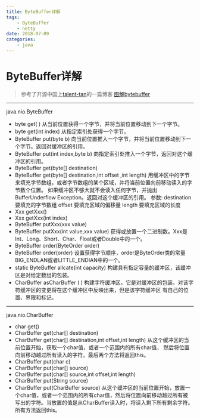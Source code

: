 ```yaml
---
title: ByteBuffer详解
tags: 
    - ByteBuffer
    - netty
date: 2018-07-09    
categories: 
    - java
---
```



# ByteBuffer详解
> 参考了开源中国上[talent-tan](https://my.oschina.net/talenttan/home)的一篇博客 [图解bytebuffer](https://my.oschina.net/talenttan/blog/889887)

- - - - -
java.nio.ByteBuffer
- byte get( )
    从当前位置获得一个字节，并将当前位置移动到下一个字节。
- byte get(int index)
    从指定索引处获得一个字节。
- ByteBuffer put(byte b)
    向当前位置推入一个字节，并将当前位置移动到下一个字节。返回对缓冲区的引用。
- ByteBuffer put(int index,byte b)
    向指定索引处推入一个字节，返回对这个缓冲区的引用。
- ByteBuffer get(byte[] destination)
- ByteBuffer get(byte[] destination,int offset ,int length)
     用缓冲区中的字节来填充字节数组，或者字节数组的某个区域，并将当前位置向前移动读入的字节数个位置。
    如果缓冲区不够大就不会读入任何字节，并抛出BufferUnderflow Exception。返回对这个缓冲区的引用。
    参数: destination     要填充的字节数组
                 offset              要填充区域的偏移量
                  length              要填充区域的长度
- Xxx getXxx()
- Xxx getXxx(int index)
- ByteBuffer putXxx(xxx value)
- ByteBuffer putXxx(int value,xxx value)
    获得或放置一个二进制数。Xxx是Int、Long、Short、Char、Float或者Double中的一个。
- ByteBuffer order(ByteOrder order)
- ByteBuffer order(order)
    设置获得字节顺序，order是ByteOrder类的常量BIG_ENDLAN或者LITTLE_ENDIAN中的一个。
- static ByteBuffer allcate(int capacity)
   构建具有指定容量的缓冲区，该缓冲区是对给定数组的包装。
- CharBuffer asCharBuffer ( )
    构建字符缓冲区，它是对缓冲区的包装。对该字符缓冲区的变更将在这个缓冲区中反映出来，但是该字符缓冲区
    有自己的位置、界限和标记。
- - - - -
java.nio.CharBuffer
- char get()
- CharBuffer get(char[] destination)
- CharBuffer get(char[] destination,int offset,int length)
    从这个缓冲区的当前位置开始，获取一个char值，或者一个范围内的所有char值，
    然后将位置向前移动越过所有读入的字符。最后两个方法将返回this。
- CharBuffer put(char c)
- CharBuffer put(char[] source)
- CharBuffer put(char[] source,int offset,int length)
- CharBuffer put(String source)
- CharBuffer put(CharBuffer source)
从这个缓冲区的当前位置开始，放置一个char值，或者一个范围内的所有char值，然后将位置向前移动越过所有被
写出的字符。当放置的值是从CharBuffer读入时，将读入剩下所有剩余字符。所有方法返回this。